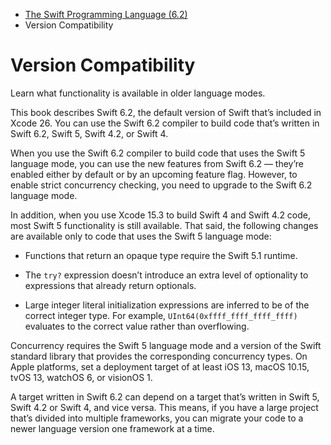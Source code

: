   * [ The Swift Programming Language (6.2) ](/swift-book/documentation/the-swift-programming-language)
  * Version Compatibility 

# Version Compatibility

Learn what functionality is available in older language modes.

This book describes Swift 6.2, the default version of Swift that’s included in
Xcode 26. You can use the Swift 6.2 compiler to build code that’s written in
Swift 6.2, Swift 5, Swift 4.2, or Swift 4.

When you use the Swift 6.2 compiler to build code that uses the Swift 5
language mode, you can use the new features from Swift 6.2 — they’re enabled
either by default or by an upcoming feature flag. However, to enable strict
concurrency checking, you need to upgrade to the Swift 6.2 language mode.

In addition, when you use Xcode 15.3 to build Swift 4 and Swift 4.2 code, most
Swift 5 functionality is still available. That said, the following changes are
available only to code that uses the Swift 5 language mode:

  * Functions that return an opaque type require the Swift 5.1 runtime.

  * The `try?` expression doesn’t introduce an extra level of optionality to expressions that already return optionals.

  * Large integer literal initialization expressions are inferred to be of the correct integer type. For example, `UInt64(0xffff_ffff_ffff_ffff)` evaluates to the correct value rather than overflowing.

Concurrency requires the Swift 5 language mode and a version of the Swift
standard library that provides the corresponding concurrency types. On Apple
platforms, set a deployment target of at least iOS 13, macOS 10.15, tvOS 13,
watchOS 6, or visionOS 1.

A target written in Swift 6.2 can depend on a target that’s written in Swift
5, Swift 4.2 or Swift 4, and vice versa. This means, if you have a large
project that’s divided into multiple frameworks, you can migrate your code to
a newer language version one framework at a time.

